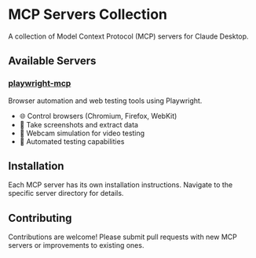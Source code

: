 # MCP Servers Collection

A collection of Model Context Protocol (MCP) servers for Claude Desktop.

## Available Servers

### [playwright-mcp](./playwright-mcp)
Browser automation and web testing tools using Playwright.
- 🌐 Control browsers (Chromium, Firefox, WebKit)
- 📸 Take screenshots and extract data
- 🎥 Webcam simulation for video testing
- 🧪 Automated testing capabilities

## Installation

Each MCP server has its own installation instructions. Navigate to the specific server directory for details.

## Contributing

Contributions are welcome! Please submit pull requests with new MCP servers or improvements to existing ones.

